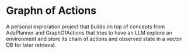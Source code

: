 # Graphn of Actions

A personal exploration project that builds on top of concepts from AdaPlanner
and GraphOfActions that tries to have an LLM explore an environment and store
its chain of actions and observed state in a vector DB for later retrieval.